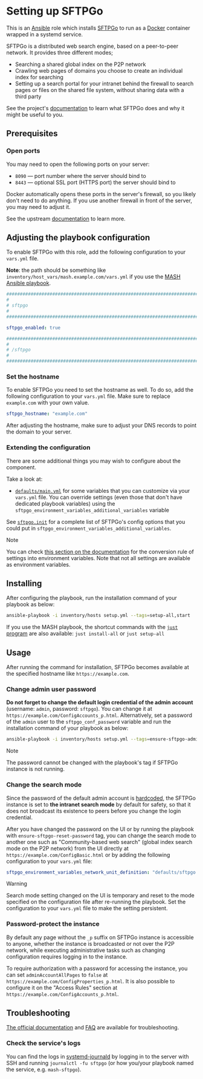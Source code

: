 <!--
SPDX-FileCopyrightText: 2020 - 2024 MDAD project contributors
SPDX-FileCopyrightText: 2020 - 2024 Slavi Pantaleev
SPDX-FileCopyrightText: 2020 Aaron Raimist
SPDX-FileCopyrightText: 2020 Chris van Dijk
SPDX-FileCopyrightText: 2020 Dominik Zajac
SPDX-FileCopyrightText: 2020 Mickaël Cornière
SPDX-FileCopyrightText: 2022 François Darveau
SPDX-FileCopyrightText: 2022 Julian Foad
SPDX-FileCopyrightText: 2022 Warren Bailey
SPDX-FileCopyrightText: 2023 Antonis Christofides
SPDX-FileCopyrightText: 2023 Felix Stupp
SPDX-FileCopyrightText: 2023 Pierre 'McFly' Marty
SPDX-FileCopyrightText: 2024 - 2025 Suguru Hirahara

SPDX-License-Identifier: AGPL-3.0-or-later
-->

# Setting up SFTPGo

This is an [Ansible](https://www.ansible.com/) role which installs [SFTPGo](https://sftpgo.net) to run as a [Docker](https://www.docker.com/) container wrapped in a systemd service.

SFTPGo is a distributed web search engine, based on a peer-to-peer network. It provides three different modes;

- Searching a shared global index on the P2P network
- Crawling web pages of domains you choose to create an individual index for searching
- Setting up a search portal for your intranet behind the firewall to search pages or files on the shared file system, without sharing data with a third party

See the project's [documentation](https://sftpgo.net/docs/) to learn what SFTPGo does and why it might be useful to you.

## Prerequisites

### Open ports

You may need to open the following ports on your server:

- `8090` — port number where the server should bind to
- `8443` — optional SSL port (HTTPS port) the server should bind to

Docker automatically opens these ports in the server's firewall, so you likely don't need to do anything. If you use another firewall in front of the server, you may need to adjust it.

See the upstream [documentation](https://sftpgo.net/operation/sftpgo_conf/#system) to learn more.

## Adjusting the playbook configuration

To enable SFTPGo with this role, add the following configuration to your `vars.yml` file.

**Note**: the path should be something like `inventory/host_vars/mash.example.com/vars.yml` if you use the [MASH Ansible playbook](https://github.com/mother-of-all-self-hosting/mash-playbook).

```yaml
########################################################################
#                                                                      #
# sftpgo                                                               #
#                                                                      #
########################################################################

sftpgo_enabled: true

########################################################################
#                                                                      #
# /sftpgo                                                              #
#                                                                      #
########################################################################
```

### Set the hostname

To enable SFTPGo you need to set the hostname as well. To do so, add the following configuration to your `vars.yml` file. Make sure to replace `example.com` with your own value.

```yaml
sftpgo_hostname: "example.com"
```

After adjusting the hostname, make sure to adjust your DNS records to point the domain to your server.

### Extending the configuration

There are some additional things you may wish to configure about the component.

Take a look at:

- [`defaults/main.yml`](../defaults/main.yml) for some variables that you can customize via your `vars.yml` file. You can override settings (even those that don't have dedicated playbook variables) using the `sftpgo_environment_variables_additional_variables` variable

See [`sftpgo.init`](https://github.com/sftpgo/sftpgo_search_server/blob/master/defaults/sftpgo.init) for a complete list of SFTPGo's config options that you could put in `sftpgo_environment_variables_additional_variables`.

>[!NOTE]
> You can check [this section on the documentation](https://sftpgo.net/download_installation/#configuration-with-environment-variables) for the conversion rule of settings into environment variables. Note that not all settings are available as environment variables.

## Installing

After configuring the playbook, run the installation command of your playbook as below:

```sh
ansible-playbook -i inventory/hosts setup.yml --tags=setup-all,start
```

If you use the MASH playbook, the shortcut commands with the [`just` program](https://github.com/mother-of-all-self-hosting/mash-playbook/blob/main/docs/just.md) are also available: `just install-all` or `just setup-all`

## Usage

After running the command for installation, SFTPGo becomes available at the specified hostname like `https://example.com`.

### Change admin user password

**Do not forget to change the default login credential of the admin account** (username: `admin`, password: `sftpgo`). You can change it at `https://example.com/ConfigAccounts_p.html`. Alternatively, set a password of the `admin` user to the `sftpgo_conf_password` variable and run the installation command of your playbook as below:

```sh
ansible-playbook -i inventory/hosts setup.yml --tags=ensure-sftpgo-admin-password
```

>[!NOTE]
> The password cannot be changed with the playbook's tag if SFTPGo instance is not running.

### Change the search mode

Since the password of the default admin account is [hardcoded](https://github.com/sftpgo/sftpgo_search_server/blob/master/docker/Dockerfile), the SFTPGo instance is set to **the intranet search mode** by default for safety, so that it does not broadcast its existence to peers before you change the login credential.

After you have changed the password on the UI or by running the playbook with `ensure-sftpgo-reset-password` tag, you can change the search mode to another one such as "Community-based web search" (global index search mode on the P2P network) from the UI directly at `https://example.com/ConfigBasic.html` or by adding the following configuration to your `vars.yml` file:

```yaml
sftpgo_environment_variables_network_unit_definition: "defaults/sftpgo.network.freeworld.unit"
```

>[!WARNING]
> Search mode setting changed on the UI is temporary and reset to the mode specified on the configuration file after re-running the playbook. Set the configuration to your `vars.yml` file to make the setting persistent.

### Password-protect the instance

By default any page without the `_p` suffix on SFTPGo instance is accessible to anyone, whether the instance is broadcasted or not over the P2P network, while executing administrative tasks such as changing configuration requires logging in to the instance.

To require authorization with a password for accessing the instance, you can set `adminAccountAllPages` to `false` at `https://example.com/ConfigProperties_p.html`. It is also possible to configure it on the "Access Rules" section at `https://example.com/ConfigAccounts_p.html`.

## Troubleshooting

[The official documentation](https://sftpgo.net/docs/) and [FAQ](https://sftpgo.net/faq/) are available for troubleshooting.

### Check the service's logs

You can find the logs in [systemd-journald](https://www.freedesktop.org/software/systemd/man/systemd-journald.service.html) by logging in to the server with SSH and running `journalctl -fu sftpgo` (or how you/your playbook named the service, e.g. `mash-sftpgo`).
